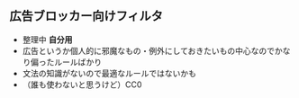 ## 広告ブロッカー向けフィルタ
* 整理中
<strong>自分用</strong>
* 広告というか個人的に邪魔なもの・例外にしておきたいもの中心なのでかなり偏ったルールばかり
* 文法の知識がないので最適なルールではないかも
* （誰も使わないと思うけど）CC0
